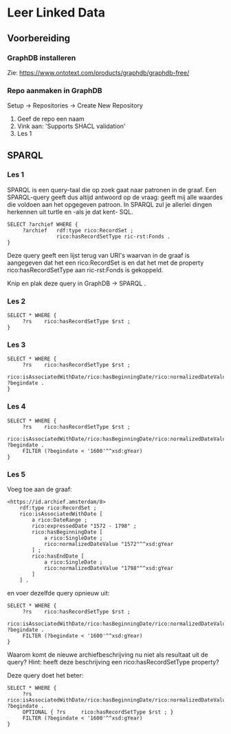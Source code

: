 # Leer Linked Data

## Voorbereiding
### GraphDB installeren
Zie: https://www.ontotext.com/products/graphdb/graphdb-free/

### Repo aanmaken in GraphDB
Setup -> Repositories -> Create New Repository

1. Geef de repo een naam
2. Vink aan: 'Supports SHACL validation'
3. Les 1

## SPARQL

### Les 1
SPARQL is een query-taal die op zoek gaat naar patronen in de graaf. Een SPARQL-query geeft dus altijd antwoord op de vraag: geeft mij alle waardes die voldoen aan het opgegeven patroon. In SPARQL zul je allerlei dingen herkennen uit turtle en -als je dat kent- SQL.

```
SELECT ?archief WHERE {
     ?archief   rdf:type rico:RecordSet ;
                rico:hasRecordSetType ric-rst:Fonds .
}

```

Deze query geeft een lijst terug van URI's waarvan in de graaf is aangegeven dat het een rico:RecordSet is en dat het met de property rico:hasRecordSetType aan ric-rst:Fonds is gekoppeld.

Knip en plak deze query in GraphDB -> SPARQL .

### Les 2
```
SELECT * WHERE {
     ?rs 	rico:hasRecordSetType $rst ;
}

```

### Les 3
```
SELECT * WHERE {
     ?rs 	rico:hasRecordSetType $rst ;
     		rico:isAssociatedWithDate/rico:hasBeginningDate/rico:normalizedDateValue ?begindate .
}

```

### Les 4
```
SELECT * WHERE {
     ?rs 	rico:hasRecordSetType $rst ;
     		rico:isAssociatedWithDate/rico:hasBeginningDate/rico:normalizedDateValue ?begindate .
     FILTER (?begindate < '1600'^^xsd:gYear)
}

```

### Les 5
Voeg toe aan de graaf:

```
<https://id.archief.amsterdam/8> 
	rdf:type rico:RecordSet ;
    rico:isAssociatedWithDate [
        a rico:DateRange ;
        rico:expressedDate "1572 - 1798" ;
        rico:hasBeginningDate [
            a rico:SingleDate ;
            rico:normalizedDateValue "1572"^^xsd:gYear
        ] ;
        rico:hasEndDate [
            a rico:SingleDate ;
            rico:normalizedDateValue "1798"^^xsd:gYear
        ]
    ] .

```

en voer dezelfde query opnieuw uit:

```
SELECT * WHERE {
     ?rs 	rico:hasRecordSetType $rst ;
     		rico:isAssociatedWithDate/rico:hasBeginningDate/rico:normalizedDateValue ?begindate .
     FILTER (?begindate < '1600'^^xsd:gYear)
}

```

Waarom komt de nieuwe archiefbeschrijving nu niet als resultaat uit de query? Hint: heeft deze beschrijving een rico:hasRecordSetType property?

Deze query doet het beter:

```
SELECT * WHERE {
     ?rs	rico:isAssociatedWithDate/rico:hasBeginningDate/rico:normalizedDateValue ?begindate .
     OPTIONAL { ?rs 	rico:hasRecordSetType $rst ; }
     FILTER (?begindate < '1600'^^xsd:gYear)
}

```


